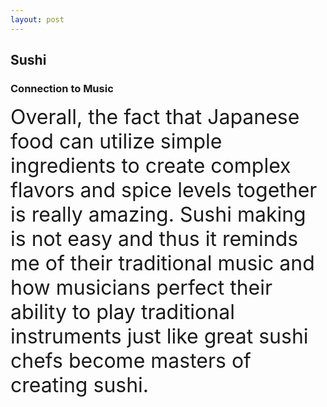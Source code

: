 ```yaml
---
layout: post
---
```


## Sushi
### Connection to Music

<font size="6">
Overall, the fact that Japanese food can utilize simple ingredients to create complex flavors and spice levels together is really amazing. Sushi making is not easy and thus it reminds me of their traditional music and how musicians perfect their ability to play traditional instruments just like great sushi chefs become masters of creating sushi.
</font>

 